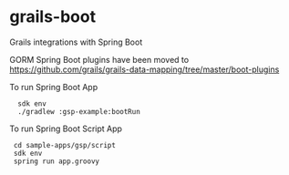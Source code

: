 grails-boot
===========

Grails integrations with Spring Boot

GORM Spring Boot plugins have been moved to https://github.com/grails/grails-data-mapping/tree/master/boot-plugins

To run Spring Boot App
```shell
  sdk env
  ./gradlew :gsp-example:bootRun
```

To run Spring Boot Script App
```shell
 cd sample-apps/gsp/script
 sdk env
 spring run app.groovy
```
